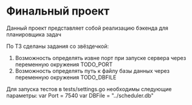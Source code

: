 # Финальный проект

Данный проект представляет собой реализацию бэкенда для планировщика задач

По ТЗ сделаны задания со звёздечкой:
1. Возможность определять извне порт при запуске сервера через переменную окружения TODO_PORT
2. Возможность определять путь к файлу базы данных через переменную окружения TODO_DBFILE

Для запуска тестов в tests/settings.go необходимы следующие параметры:
var Port = 7540
var DBFile = "../scheduler.db"

